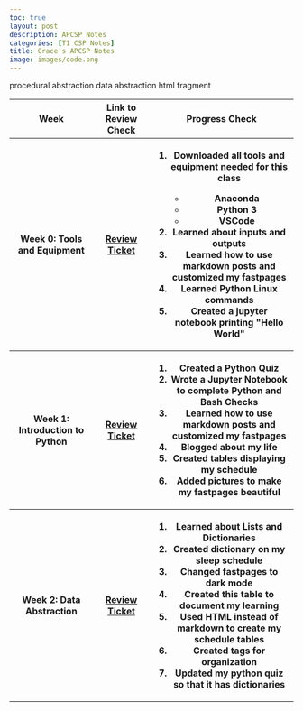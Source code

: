```yaml
---
toc: true
layout: post
description: APCSP Notes
categories: [T1 CSP Notes]
title: Grace's APCSP Notes
image: images/code.png
---
```


<table>
  <tr>
    <th>Week</th>
    <th>Link to Review Check</th>
    <th>Progress Check</th>
  </th>

  <tr>
    <th>Week 0: Tools and Equipment</th>
    <th><a href="https://github.com/gwang1224/repository_1/issues/2">Review Ticket</a></th>
    <th>
        <ol>
            <li>Downloaded all tools and equipment needed for this class</li>
                <ul>
                    <li>Anaconda</li>
                    <li>Python 3</li>
                    <li>VSCode</li>
                </ul>
            <li>Learned about inputs and outputs</li>
            <li>Learned how to use markdown posts and customized my fastpages</li>
            <li>Learned Python Linux commands</li>
            <li>Created a jupyter notebook printing "Hello World"</li>
        </ol>
    </th>
  </tr>

  <tr>
    <th>Week 1: Introduction to Python</th>
    <th><a href="https://github.com/gwang1224/repository_1/issues/4">Review Ticket</a></th>
    <th>
      <ol>
        <li>Created a Python Quiz</li>
        <li>Wrote a Jupyter Notebook to complete Python and Bash Checks</li>
        <li>Learned how to use markdown posts and customized my fastpages</li>
        <li>Blogged about my life</li>
        <li>Created tables displaying my schedule</li>
        <li>Added pictures to make my fastpages beautiful</li>
      </ol>
    </th>
  </tr>

  <tr>
    <th>Week 2: Data Abstraction</th>
    <th><a href="https://github.com/gwang1224/repository_1/issues/5">Review Ticket</a></th>
    <th>
      <ol>
        <li>Learned about Lists and Dictionaries</li>
        <li>Created dictionary on my sleep schedule</li>
        <li>Changed fastpages to dark mode</li>
        <li>Created this table to document my learning</li>
        <li>Used HTML instead of markdown to create my schedule tables</li>
        <li>Created tags for organization</li>
        <li>Updated my python quiz so that it has dictionaries</li>
      </ol>
    </th>
  </tr>



procedural abstraction
data abstraction
html fragment